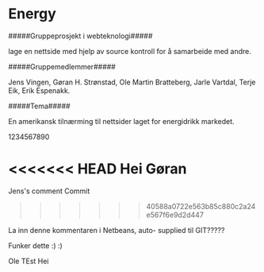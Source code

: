 ﻿Energy
======

#####Gruppeprosjekt i webteknologi#####

lage en nettside med hjelp av source kontroll for å samarbeide med andre.

#####Gruppemedlemmer#####

Jens Vingen, Gøran H. Strønstad, Ole Martin Bratteberg, Jarle Vartdal, Terje Eik, Erik Espenakk.

#####Tema#####

En amerikansk tilnærming til nettsider laget for energidrikk markedet. 


1234567890

<<<<<<< HEAD
Hei Gøran
=======

Jens's comment
Commit
>>>>>>> 40588a0722e563b85c880c2a24e567f6e9d2d447


La inn denne kommentaren i Netbeans, auto- supplied til GIT?????

Funker dette :) :)


Ole TEst
Hei